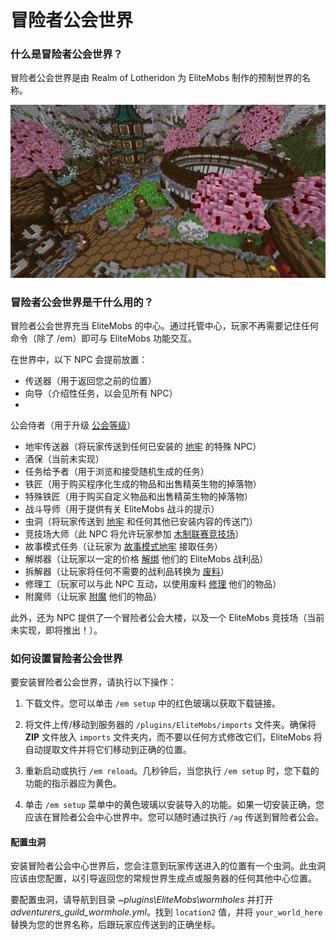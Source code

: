 # 冒险者公会世界

### 什么是冒险者公会世界？

冒险者公会世界是由 Realm of Lotheridon 为 EliteMobs 制作的预制世界的名称。

![ag_pic_1.jpg](../../../img/wiki/ag_pic_1.jpg)

### 冒险者公会世界是干什么用的？

冒险者公会世界充当 EliteMobs 的中心。通过托管中心，玩家不再需要记住任何命令（除了 /em）即可与 EliteMobs 功能交互。

在世界中，以下 NPC 会提前放置：

- 传送器（用于返回您之前的位置）
- 向导（介绍性任务，以会见所有 NPC）
-
公会侍者（用于升级 [公会等级]($language$/elitemobs/understanding_the_basics_of_elitemobs.md&section=step-2:-discovering-the-economy)）
- 地牢传送器（将玩家传送到任何已安装的 [地牢]($language$/elitemobs/dungeons.md) 的特殊 NPC）
- 酒保（当前未实现）
- 任务给予者（用于浏览和接受随机生成的任务）
- 铁匠（用于购买程序化生成的物品和出售精英生物的掉落物）
- 特殊铁匠（用于购买自定义物品和出售精英生物的掉落物）
- 战斗导师（用于提供有关 EliteMobs 战斗的提示）
- 虫洞（将玩家传送到 [地牢]($language$elitemobs/dungeons.md) 和任何其他已安装内容的传送门）
- 竞技场大师（此 NPC
  将允许玩家参加 [木制联赛竞技场]($language$elitemobs/understanding_the_basics_of_elitemobs.md&section=arenas)）
- 故事模式任务（让玩家为 [故事模式地牢](www.magmaguy.com) 接取任务）
- 解绑器（让玩家以一定的价格 [解绑]($language$/elitemobs/item_upgrade_system.md&section=unbinding-items) 他们的 EliteMobs
  战利品）
- 拆解器（让玩家将任何不需要的战利品转换为 [废料]($language$/elitemobs/item_upgrade_system.md&section=scrapping-items)）
- 修理工（玩家可以与此 NPC
  互动，以使用废料 [修理]($language$/elitemobs/item_upgrade_system.md&section=repairing-elite-items) 他们的物品）
- 附魔师（让玩家 [附魔]($language$/elitemobs/item_upgrade_system.md&section=enchanting-elite-items) 他们的物品）

此外，还为 NPC 提供了一个冒险者公会大楼，以及一个 EliteMobs 竞技场（当前未实现，即将推出！）。

### 如何设置冒险者公会世界

要安装冒险者公会世界，请执行以下操作：

1. 下载文件。您可以单击 `/em setup` 中的红色玻璃以获取下载链接。

2. 将文件上传/移动到服务器的 `/plugins/EliteMobs/imports` 文件夹。确保将 **ZIP** 文件放入 `imports`
   文件夹内，而不要以任何方式修改它们，EliteMobs 将自动提取文件并将它们移动到正确的位置。

3. 重新启动或执行 `/em reload`。几秒钟后，当您执行 `/em setup` 时，您下载的功能的指示器应为黄色。

4. 单击 `/em setup`
   菜单中的黄色玻璃以安装导入的功能。如果一切安装正确，您应该在冒险者公会中心世界中。您可以随时通过执行 `/ag` 传送到冒险者公会。

#### 配置虫洞

安装冒险者公会中心世界后，您会注意到玩家传送进入的位置有一个虫洞。此虫洞应该由您配置，以引导返回您的常规世界生成点或服务器的任何其他中心位置。

要配置虫洞，请导航到目录 *~plugins\EliteMobs\wormholes* 并打开 *adventurers_guild_wormhole.yml*。找到 `location2`
值，并将 `your_world_here` 替换为您的世界名称，后跟玩家应传送到的正确坐标。
